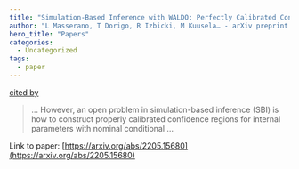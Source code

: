 ```yaml
---
title: "Simulation-Based Inference with WALDO: Perfectly Calibrated Confidence Regions Using Any Prediction or Posterior Estimation Algorithm"
author: "L Masserano, T Dorigo, R Izbicki, M Kuusela… - arXiv preprint arXiv …, 2022 - arxiv.org"
hero_title: "Papers"
categories:
  - Uncategorized
tags:
  - paper
---
```

[cited by](https://scholar.google.com/scholar?cites=11065092708730105260&as_sdt=5,36&sciodt=0,36&hl=en&num=20)

>… However, an open problem in simulation-based inference (SBI) is how to construct properly calibrated confidence regions for internal parameters with nominal conditional …

Link to paper: [https://arxiv.org/abs/2205.15680](https://arxiv.org/abs/2205.15680)
